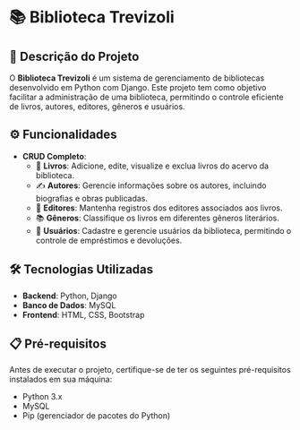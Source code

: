 # 📚 Biblioteca Trevizoli

## 📝 Descrição do Projeto

O **Biblioteca Trevizoli** é um sistema de gerenciamento de bibliotecas desenvolvido em Python com Django. Este projeto tem como objetivo facilitar a administração de uma biblioteca, permitindo o controle eficiente de livros, autores, editores, gêneros e usuários.

## ⚙️ Funcionalidades

- **CRUD Completo**:
  - 📖 **Livros**: Adicione, edite, visualize e exclua livros do acervo da biblioteca.
  - ✍️ **Autores**: Gerencie informações sobre os autores, incluindo biografias e obras publicadas.
  - 🏢 **Editores**: Mantenha registros dos editores associados aos livros.
  - 📚 **Gêneros**: Classifique os livros em diferentes gêneros literários.
  - 👤 **Usuários**: Cadastre e gerencie usuários da biblioteca, permitindo o controle de empréstimos e devoluções.

## 🛠️ Tecnologias Utilizadas

- **Backend**: Python, Django
- **Banco de Dados**: MySQL
- **Frontend**: HTML, CSS, Bootstrap

## 📋 Pré-requisitos

Antes de executar o projeto, certifique-se de ter os seguintes pré-requisitos instalados em sua máquina:

- Python 3.x
- MySQL
- Pip (gerenciador de pacotes do Python)

## 
